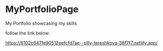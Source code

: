 # MyPortfolioPage
My Portfolio showcasing my skills

follow the link below:

https://6102c647fe90512eefcfd7ae--silly-tereshkova-38f7f7.netlify.app/
